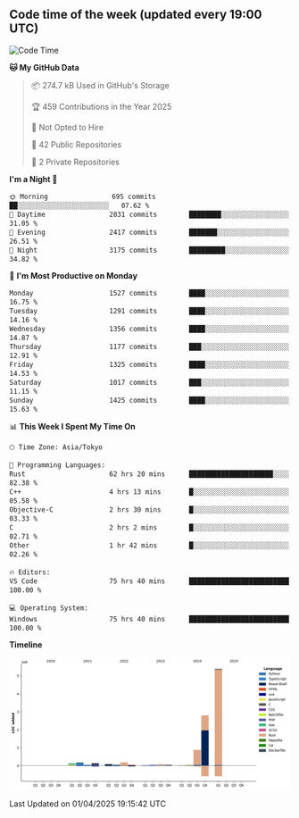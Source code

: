 ## Code time of the week (updated every 19:00 UTC)

<!--START_SECTION:waka-->
![Code Time](http://img.shields.io/badge/Code%20Time-4%2C584%20hrs%2045%20mins-blue)

**🐱 My GitHub Data** 

> 📦 274.7 kB Used in GitHub's Storage 
 > 
> 🏆 459 Contributions in the Year 2025
 > 
> 🚫 Not Opted to Hire
 > 
> 📜 42 Public Repositories 
 > 
> 🔑 2 Private Repositories 
 > 
**I'm a Night 🦉** 

```text
🌞 Morning                695 commits         ██░░░░░░░░░░░░░░░░░░░░░░░   07.62 % 
🌆 Daytime                2831 commits        ████████░░░░░░░░░░░░░░░░░   31.05 % 
🌃 Evening                2417 commits        ███████░░░░░░░░░░░░░░░░░░   26.51 % 
🌙 Night                  3175 commits        █████████░░░░░░░░░░░░░░░░   34.82 % 
```
📅 **I'm Most Productive on Monday** 

```text
Monday                   1527 commits        ████░░░░░░░░░░░░░░░░░░░░░   16.75 % 
Tuesday                  1291 commits        ████░░░░░░░░░░░░░░░░░░░░░   14.16 % 
Wednesday                1356 commits        ████░░░░░░░░░░░░░░░░░░░░░   14.87 % 
Thursday                 1177 commits        ███░░░░░░░░░░░░░░░░░░░░░░   12.91 % 
Friday                   1325 commits        ████░░░░░░░░░░░░░░░░░░░░░   14.53 % 
Saturday                 1017 commits        ███░░░░░░░░░░░░░░░░░░░░░░   11.15 % 
Sunday                   1425 commits        ████░░░░░░░░░░░░░░░░░░░░░   15.63 % 
```


📊 **This Week I Spent My Time On** 

```text
🕑︎ Time Zone: Asia/Tokyo

💬 Programming Languages: 
Rust                     62 hrs 20 mins      █████████████████████░░░░   82.38 % 
C++                      4 hrs 13 mins       █░░░░░░░░░░░░░░░░░░░░░░░░   05.58 % 
Objective-C              2 hrs 30 mins       █░░░░░░░░░░░░░░░░░░░░░░░░   03.33 % 
C                        2 hrs 2 mins        █░░░░░░░░░░░░░░░░░░░░░░░░   02.71 % 
Other                    1 hr 42 mins        █░░░░░░░░░░░░░░░░░░░░░░░░   02.26 % 

🔥 Editors: 
VS Code                  75 hrs 40 mins      █████████████████████████   100.00 % 

💻 Operating System: 
Windows                  75 hrs 40 mins      █████████████████████████   100.00 % 
```

**Timeline**

![Lines of Code chart](https://raw.githubusercontent.com/SARDONYX-sard/SARDONYX-sard/main/assets/bar_graph.png)


 Last Updated on 01/04/2025 19:15:42 UTC
<!--END_SECTION:waka-->